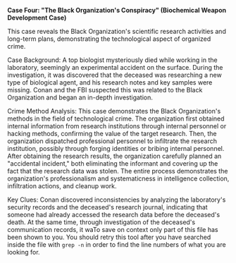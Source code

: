 **Case Four: "The Black Organization's Conspiracy" (Biochemical Weapon Development Case)**

This case reveals the Black Organization's scientific research activities and long-term plans, demonstrating the technological aspect of organized crime.

Case Background: A top biologist mysteriously died while working in the laboratory, seemingly an experimental accident on the surface. During the investigation, it was discovered that the deceased was researching a new type of biological agent, and his research notes and key samples were missing. Conan and the FBI suspected this was related to the Black Organization and began an in-depth investigation.

Crime Method Analysis: This case demonstrates the Black Organization's methods in the field of technological crime. The organization first obtained internal information from research institutions through internal personnel or hacking methods, confirming the value of the target research. Then, the organization dispatched professional personnel to infiltrate the research institution, possibly through forging identities or bribing internal personnel. After obtaining the research results, the organization carefully planned an "accidental incident," both eliminating the informant and covering up the fact that the research data was stolen. The entire process demonstrates the organization's professionalism and systematicness in intelligence collection, infiltration actions, and cleanup work.

Key Clues: Conan discovered inconsistencies by analyzing the laboratory's security records and the deceased's research journal, indicating that someone had already accessed the research data before the deceased's death. At the same time, through investigation of the deceased's communication records, it wa<response clipped><NOTE>To save on context only part of this file has been shown to you. You should retry this tool after you have searched inside the file with `grep -n` in order to find the line numbers of what you are looking for.</NOTE>